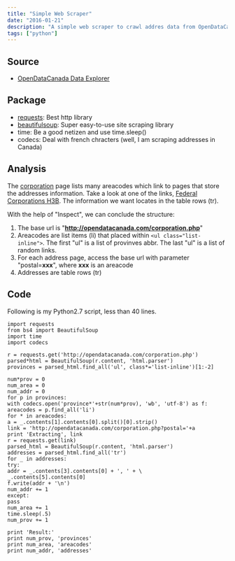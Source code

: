```yaml
---
title: "Simple Web Scraper"
date: "2016-01-21"
description: "A simple web scraper to crawl addres data from OpenDataCanada"
tags: ["python"]
---
```


## Source

- [OpenDataCanada Data Explorer](http://opendatacanada.com/)

## Package

- [requests](http://docs.python-requests.org/en/latest/): Best http library
- [beautifulsoup](http://www.crummy.com/software/BeautifulSoup/): Super easy-to-use site scraping library
- time: Be a good netizen and use time.sleep()
- codecs: Deal with french chracters (well, I am scraping addresses in Canada)

## Analysis

The [corporation](http://opendatacanada.com/corporation.php) page lists many areacodes which link to pages that store the addresses information. Take a look at one of the links, [Federal Corporations H3B](http://opendatacanada.com/corporation.php?postal=H3B). The information we want locates in the table rows (tr).

With the help of "Inspect", we can conclude the structure:

1. The base url is "**http://opendatacanada.com/corporation.php**"
2. Areacodes are list items (li) that placed within `<ul class="list-inline">`. The first "ul" is a list of provinves abbr. The last "ul" is a list of random links.
3. For each address page, access the base url with parameter "postal=**xxx**", where **xxx** is an areacode
4. Addresses are table rows (tr)

## Code

Following is my Python2.7 script, less than 40 lines.

    import requests
    from bs4 import BeautifulSoup
    import time
    import codecs

    r = requests.get('http://opendatacanada.com/corporation.php')
    parsed*html = BeautifulSoup(r.content, 'html.parser')
    provinces = parsed_html.find_all('ul', class*='list-inline')[1:-2]

    num*prov = 0
    num_area = 0
    num_addr = 0
    for p in provinces:
    with codecs.open('province*'+str(num*prov), 'wb', 'utf-8') as f:
    areacodes = p.find_all('li')
    for * in areacodes:
    a = _.contents[1].contents[0].split()[0].strip()
    link = 'http://opendatacanada.com/corporation.php?postal='+a
    print 'Extracting', link
    r = requests.get(link)
    parsed_html = BeautifulSoup(r.content, 'html.parser')
    addresses = parsed_html.find_all('tr')
    for _ in addresses:
    try:
    addr = _.contents[3].contents[0] + ', ' + \
    _.contents[5].contents[0]
    f.write(addr + '\n')
    num_addr += 1
    except:
    pass
    num_area += 1
    time.sleep(.5)
    num_prov += 1

    print 'Result:'
    print num_prov, 'provinces'
    print num_area, 'areacodes'
    print num_addr, 'addresses'
